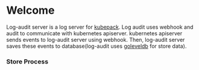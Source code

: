 # Welcome

Log-audit server is a log server for [kubepack](https://github.com/kubepack/kubepack). Log audit uses webhook and audit to communicate with kubernetes apiserver.
kubernetes apiserver sends events to log-audit server using webhook. 
Then, log-audit server saves these events to database(log-audit uses [goleveldb](https://github.com/syndtr/goleveldb) for store data).

### Store Process

